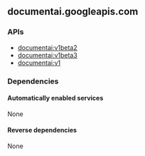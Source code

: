 ## documentai.googleapis.com

### APIs

* [ documentai:v1beta2 ]( https://documentai.googleapis.com/$discovery/rest?version=v1beta2 )
* [ documentai:v1beta3 ]( https://documentai.googleapis.com/$discovery/rest?version=v1beta3 )
* [ documentai:v1 ]( https://documentai.googleapis.com/$discovery/rest?version=v1 )

### Dependencies

#### Automatically enabled services

None

#### Reverse dependencies

None
